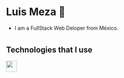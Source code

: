# Luis Meza 👋

- I am a FullStack Web Deloper from México.

#
## Technologies that I use
 <img width='30px' height='30px' src="https://cdn.jsdelivr.net/gh/devicons/devicon@latest/icons/django/django-plain.svg" />

<!--
**luismeza8/luismeza8** is a ✨ _special_ ✨ repository because its `README.md` (this file) appears on your GitHub profile.

Here are some ideas to get you started:

- 🔭 I’m currently working on ...
- 🌱 I’m currently learning ...
- 👯 I’m looking to collaborate on ...
- 🤔 I’m looking for help with ...
- 💬 Ask me about ...
- 📫 How to reach me: ...
- 😄 Pronouns: ...
- ⚡ Fun fact: ...
-->
